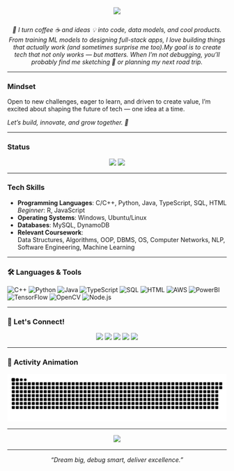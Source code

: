 <h1 align="center">
  <img src="https://readme-typing-svg.herokuapp.com?font=Fira+Code&color=00FFFF&size=25&center=true&vCenter=true&width=700&height=45&lines=Hi+there,+I'm+Arpita+Patel;+Software+Developer+%7C+AI+and+ML+Enthusiast" />
</h1>

<p align="center">
  <em>
    🚀 I turn coffee ☕ and ideas 💡 into code, data models, and cool products. From training ML models to designing full-stack apps, I love building things that actually work (and sometimes surprise me too).My goal is to create tech that not only works — but matters. When I’m not debugging, you’ll probably find me sketching 🎨 or planning my next road trip.
  </em>
</p>

---

###  Mindset  
Open to new challenges, eager to learn, and driven to create value, I’m excited about shaping the future of tech — one idea at a time.

*Let’s build, innovate, and grow together. 🚀*

---

###  Status

<p align="center">
  <img src="https://img.shields.io/badge/status-Open_to_opportunities-green?style=flat-square" />
  <img src="https://img.shields.io/badge/focus-ML_%7C_Software_Dev_%7C_AI-blue?style=flat-square" />
</p>

---

###  Tech Skills

- **Programming Languages**: C/C++, Python, Java, TypeScript, SQL, HTML  
  _Beginner_: R, JavaScript
- **Operating Systems**: Windows, Ubuntu/Linux  
- **Databases**: MySQL, DynamoDB
- **Relevant Coursework**:  
  Data Structures, Algorithms, OOP, DBMS, OS, Computer Networks, NLP, Software Engineering, Machine Learning

---

### 🛠️ Languages & Tools

![C++](https://img.shields.io/badge/C++-00599C?style=flat-square&logo=c%2B%2B&logoColor=white)
![Python](https://img.shields.io/badge/Python-3776AB?style=flat-square&logo=python&logoColor=white)
![Java](https://img.shields.io/badge/Java-ED8B00?style=flat-square&logo=java&logoColor=white)
![TypeScript](https://img.shields.io/badge/TypeScript-3178C6?style=flat-square&logo=typescript&logoColor=white)
![SQL](https://img.shields.io/badge/SQL-003B57?style=flat-square&logo=mysql&logoColor=white)
![HTML](https://img.shields.io/badge/HTML-E34F26?style=flat-square&logo=html5&logoColor=white)
![AWS](https://img.shields.io/badge/AWS-FF9900?style=flat-square&logo=amazonaws&logoColor=white)
![PowerBI](https://img.shields.io/badge/PowerBI-F2C811?style=flat-square&logo=powerbi&logoColor=black)
![TensorFlow](https://img.shields.io/badge/TensorFlow-FF6F00?style=flat-square&logo=tensorflow&logoColor=white)
![OpenCV](https://img.shields.io/badge/OpenCV-5C3EE8?style=flat-square&logo=opencv&logoColor=white)
![Node.js](https://img.shields.io/badge/Node.js-339933?style=flat-square&logo=node.js&logoColor=white)


---

### 💬 Let's Connect!

<p align="center">
  <a href="mailto:arpitaadev.25@gmail.com"><img src="https://img.shields.io/badge/Gmail-D14836?style=flat-square&logo=gmail&logoColor=white"/></a>
  <a href="https://www.linkedin.com/in/arpita-patel-85b39421a/"><img src="https://img.shields.io/badge/LinkedIn-0077B5?style=flat-square&logo=linkedin&logoColor=white"/></a>
  <a href="https://github.com/arpitaapatel"><img src="https://img.shields.io/badge/GitHub-100000?style=flat-square&logo=github&logoColor=white"/></a>
  <a href="https://leetcode.com/u/arpitapatel/"><img src="https://img.shields.io/badge/LeetCode-FFA116?style=flat-square&logo=leetcode&logoColor=black"/></a>
  <a href="https://www.geeksforgeeks.org/user/arpitapatel2021/"><img src="https://img.shields.io/badge/GeeksforGeeks-2F8D46?style=flat-square&logo=geeksforgeeks&logoColor=white"/></a>
</p>

---

### 🐍 Activity Animation

<p align="center">
  <img src="https://raw.githubusercontent.com/Harshit-Dhundale/Harshit-Dhundale/output/snake.svg" alt="Snake animation" />
</p>

---

<p align="center">
  <img src="https://github-profile-summary-cards.vercel.app/api/cards/profile-details?username=arpitaapatel&theme=tokyonight" />
</p>

---

<p align="center"><i>“Dream big, debug smart, deliver excellence.”</i></p>
